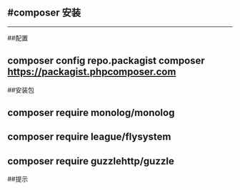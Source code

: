 #composer 安装
--------------
--------------
##配置
 ## composer config repo.packagist composer https://packagist.phpcomposer.com
##安装包
 ## composer require monolog/monolog
 ## composer require league/flysystem
 ## composer require guzzlehttp/guzzle
##提示

